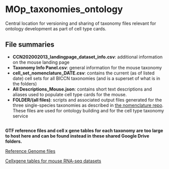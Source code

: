 # MOp_taxonomies_ontology
Central location for versioning and sharing of taxonomy files relevant for ontology development as part of cell type cards.

## File summaries
* **CCN202002013_landingpage_dataset_info.csv**: additional information on the mouse landing page
* **Taxonomy Info Panel.csv**: general information for the mouse taxonomy
* **cell_set_nomenclature_DATE.csv**: contains the current (as of listed date) cell sets for all BICCN taxonomies (and is a superset of what is in the folders)
* **All Descriptions_Mouse.json**: contains short text descriptions and aliases used to populate cell type cards for the mouse.
* **FOLDER/(all files)**: scripts and associated output files generated for the three single-species taxonomies as described in [the nomenclature repo](https://github.com/AllenInstitute/nomenclature).  These files are used for ontology building and for the cell type taxonomy service



## 
**GTF reference files and cell x gene tables for each taxonomy are too large to host here and can be found instead in these shared Google Drive folders.** 

[Reference Genome files](https://drive.google.com/drive/folders/1rOYwiIxGgEolWsO3a-7g6rxUefsXIcKB)



[Cellxgene tables for mouse RNA-seq datasets](https://drive.google.com/drive/u/0/folders/1SHtu-NRbJQ364VsykH2sQbfmkysrwK_TrpXHnh21S7XdTDmuBV7IH0M5OL8oCq-yJkBYerhl)

